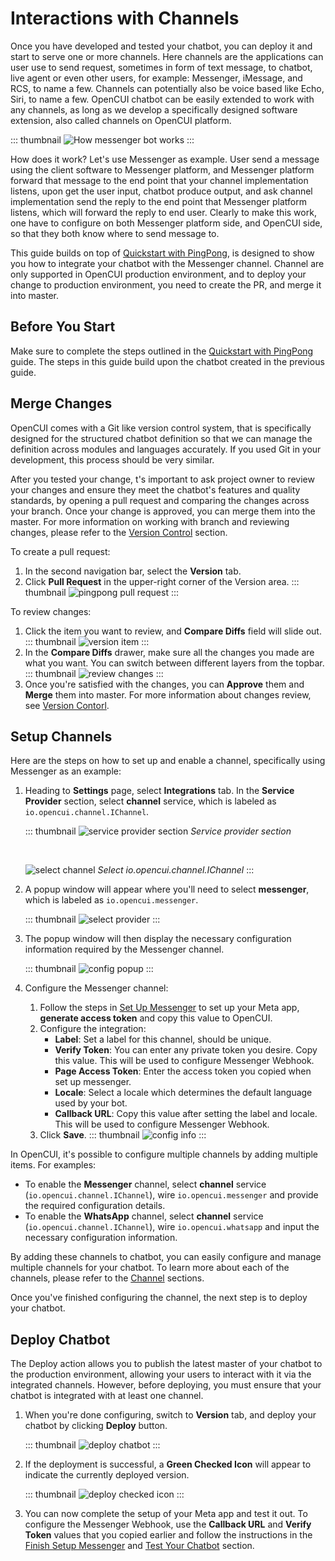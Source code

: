 # Interactions with Channels

Once you have developed and tested your chatbot, you can deploy it and start to serve one or more channels. Here channels are the applications can user use to send request, sometimes in form of text message, to chatbot, live agent or even other users, for example: Messenger, iMessage, and RCS, to name a few. Channels can potentially also be voice based like Echo, Siri, to name a few. OpenCUI chatbot can be easily extended to work with any channels, as long as we develop a specifically designed software extension, also called channels on OpenCUI platform. 

::: thumbnail
![How messenger bot works](/images/guide/how-messenger-bot-works.png)
:::

How does it work? Let's use Messenger as example. User send a message using the client software to Messenger platform, and Messenger platform forward that message to the end point that your channel implementation listens, upon get the user input, chatbot produce output, and ask channel implementation send the reply to the end point that Messenger platform listens, which will forward the reply to end user. Clearly to make this work, one have to configure on both Messenger platform side, and OpenCUI side, so that they both know where to send message to. 

This guide builds on top of [Quickstart with PingPong](pingpong.md), is designed to show you how to integrate your chatbot with the Messenger channel. Channel are only supported in OpenCUI production environment, and to deploy your change to production environment, you need to create the PR, and merge it into master.

## Before You Start


Make sure to complete the steps outlined in the [Quickstart with PingPong](./pingpong.md) guide. The steps in this guide build upon the chatbot created in the previous guide.

## Merge Changes
OpenCUI comes with a Git like version control system, that is specifically designed for the structured chatbot definition so that we can manage the definition across modules and languages accurately. If you used Git in your development, this process should be very similar.

After you tested your change, t's important to ask project owner to review your changes and ensure they meet the chatbot's features and quality standards, by opening a pull request and comparing the changes across your branch. Once your change is approved, you can merge them into the master. For more information on working with branch and reviewing changes, please refer to the [Version Control](../reference/platform/versioncontrol.md) section.

To create a pull request:
1. In the second navigation bar, select the **Version** tab.
2. Click **Pull Request** in the upper-right corner of the Version area.
::: thumbnail
![pingpong pull request](/images/guide/pingpong/pingpong_pull_request.png)
:::

To review changes: 
1. Click the item you want to review, and **Compare Diffs** field will slide out.
   ::: thumbnail
   ![version item](/images/guide/pingpong/version_item.png)
   :::
2. In the **Compare Diffs** drawer, make sure all the changes you made are what you want. You can switch between different layers from the topbar.
   ::: thumbnail
   ![review changes](/images/guide/pingpong/review_changes.png)
   :::
3. Once you're satisfied with the changes, you can **Approve** them and **Merge** them into master. For more information about changes review, see [Version Contorl](../reference/platform/versioncontrol.md).

## Setup Channels

Here are the steps on how to set up and enable a channel, specifically using Messenger as an example:

1. Heading to **Settings** page, select **Integrations** tab. In the **Service Provider** section, select **channel** service, which is labeled as `io.opencui.channel.IChannel`.

   ::: thumbnail
   ![service provider section](/images/guide/pingpong/service_provider_section.png)
   *Service provider section*

   <br>

   ![select channel](/images/guide/pingpong/select_channel.png)
   *Select io.opencui.channel.IChannel*
   :::

2. A popup window will appear where you'll need to select **messenger**, which is labeled as `io.opencui.messenger`.

   ::: thumbnail
   ![select provider](/images/guide/pingpong/select_provider.png)
   :::

3. The popup window will then display the necessary configuration information required by the Messenger channel.

   ::: thumbnail
   ![config popup](/images/guide/pingpong/config_popup.png)
   :::

4. Configure the Messenger channel:
   1. Follow the steps in [Set Up Messenger](../reference/channels/messenger.md#set-up-messenger) to set up your Meta app, **generate access token** and copy this value to OpenCUI.
   2. Configure the integration: 
      - **Label**: Set a label for this channel, should be unique. 
      - **Verify Token**: You can enter any private token you desire. Copy this value. This will be used to configure Messenger Webhook.
      - **Page Access Token**: Enter the access token you copied when set up messenger.
      - **Locale**: Select a locale which determines the default language used by your bot.
      - **Callback URL**: Copy this value after setting the label and locale. This will be used to configure Messenger Webhook.
   3. Click **Save**.
      ::: thumbnail
      ![config info](/images/guide/pingpong/config_info.png)
      :::

In OpenCUI, it's possible to configure multiple channels by adding multiple items. For examples:
- To enable the **Messenger** channel, select **channel** service (`io.opencui.channel.IChannel`), wire `io.opencui.messenger` and provide the required configuration details.
- To enable the **WhatsApp** channel, select **channel** service (`io.opencui.channel.IChannel`), wire `io.opencui.whatsapp` and input the necessary configuration information.

By adding these channels to chatbot, you can easily configure and manage multiple channels for your chatbot. To learn more about each of the channels, please refer to the [Channel](../reference/channels/overview.md) sections.

Once you've finished configuring the channel, the next step is to deploy your chatbot.

## Deploy Chatbot

The Deploy action allows you to publish the latest master of your chatbot to the production environment, allowing your users to interact with it via the integrated channels. However, before deploying, you must ensure that your chatbot is integrated with at least one channel.

1. When you're done configuring, switch to **Version** tab, and deploy your chatbot by clicking **Deploy** button.

   ::: thumbnail
   ![deploy chatbot](/images/guide/pingpong/deploy_chatbot.png)
   :::

2. If the deployment is successful, a **Green Checked Icon** will appear to indicate the currently deployed version. 

   ::: thumbnail
   ![deploy checked icon](/images/guide/pingpong/deploy_checked_icon.png)
   :::

3. You can now complete the setup of your Meta app and test it out. To configure the Messenger Webhook, use the **Callback URL** and **Verify Token** values that you copied earlier and follow the instructions in the [Finish Setup Messenger](../reference/channels/messenger.md#finish-setup-messenger) and [Test Your Chatbot](../reference/channels/messenger.md#test-your-chatbot) section.
